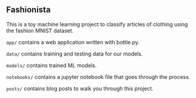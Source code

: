 Fashionista
-----------

This is a toy machine learning project to classify articles of clothing using the fashion MNIST dataset.

`app/` contains a web application written with bottle.py.

`data/` contains training and testing data for our models.

`models/` contains trained ML models.

`notebooks/` contains a jupyter notebook file that goes through the process.

`posts/` contains blog posts to walk you through this project.
